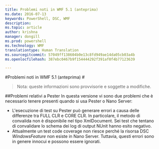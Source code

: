 ```yaml
---
title: Problemi noti in WMF 5.1 (anteprima)
ms.date: 2016-07-13
keywords: PowerShell, DSC, WMF
description: 
ms.topic: article
author: krishna
manager: dongill
ms.prod: powershell
ms.technology: WMF
translationtype: Human Translation
ms.sourcegitcommit: 57049ff138604b0e13c8fd949ae14da05cb03a4b
ms.openlocfilehash: 387ebc0467b9f154444292f391af0f4b77123639

---
```


#Problemi noti in WMF 5.1 (anteprima) #

> Nota: queste informazioni sono provvisorie e soggette a modifiche.

##Problemi relativi a Pester
In questa versione vi sono due problemi che è necessario tenere presenti quando si usa Pester o Nano Server:

* L'esecuzione di test su Pester può generare errori a causa delle differenze tra FULL CLR e CORE CLR. In particolare, il metodo di convalida non è disponibile nel tipo XmlDocument. Sei test che tentano di convalidare lo schema dei log di output NUnit hanno esito negativo. 
* Attualmente un test code coverage non riesce perché la risorsa DSC *WindowsFeature* non esiste in Nano Server. Tuttavia, questi errori sono in genere innocui e possono essere ignorati.


<!--HONumber=Jul16_HO3-->


